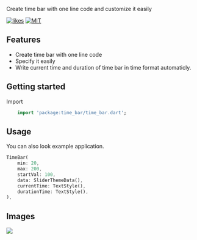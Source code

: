 Create time bar with one line code and customize it easily

[![likes](https://badges.bar/time_bar/likes)](https://pub.dev/packages/time_bar)
[![MIT](https://img.shields.io/github/license/berkayceylan150/bc_image_editor)](https://github.com/berkayceylan150/bc_image_editor)

## Features

- Create time bar with one line code
- Specify it easily
- Write current time and duration of time bar in time format automaticly.


## Getting started
Import
```dart
    import 'package:time_bar/time_bar.dart';
```

## Usage

You can also look example application.

```dart
TimeBar(
    min: 20,
    max: 200,
    startVal: 100,
    data: SliderThemeData(),
    currentTime: TextStyle(),
    durationTime: TextStyle(),
),
```

## Images

<img src="https://raw.githubusercontent.com/berkayceylan150/time_bar_flutter_package/main/pictures/screenshots.png">
